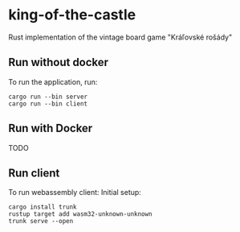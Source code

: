 # king-of-the-castle
Rust implementation of the vintage board game "Kráľovské rošády"

## Run without docker
To run the application, run:
```
cargo run --bin server
cargo run --bin client
```

## Run with Docker
TODO

## Run client
To run webassembly client:
Initial setup:
```
cargo install trunk
rustup target add wasm32-unknown-unknown
trunk serve --open
```
